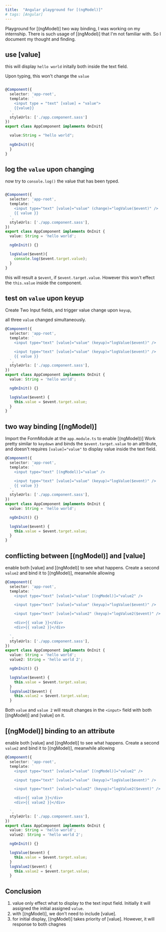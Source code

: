 ```yaml
---
title:  "Angular playground for [(ngModel)]"
# tags: [Angular] 
---
```


Playground for [(ngModel)] two way binding, I was working on my internship. There is such usage of [(ngModel)] that I'm not familiar with. So I document my thought and finding.

## use [value]

this will display `hello world` initally both inside the text field.

Upon typing, this won't change the `value`

```ts

@Component({
  selector: 'app-root',
  template: `
    <input type = "text" [value] = "value">
    {{value}}
  `,
  styleUrls: ['./app.component.sass']
})
export class AppComponent implements OnInit{

  value:String = "hello world";
  
  ngOnInit(){
  }
}
```

## log the `value` upon changing

now try to `console.log()` the value that has been typed.

```ts

@Component({
  selector: 'app-root',
  template: `
    <input type="text" [value]="value" (change)="logValue($event)" />
    {{ value }}
  `,
  styleUrls: ['./app.component.sass'],
})
export class AppComponent implements OnInit {
  value: String = 'hello world';

  ngOnInit() {}

  logValue($event){
    console.log($event.target.value);
  }
}
```

this will result a `$event`, if `$event.target.value`. However this won't effect the `this.value` inside the component.


## test on `value` upon keyup

Create Two Input fields, and trigger value change upon `keyup`, 

all three `value` changed simultaneously.

```ts
@Component({
  selector: 'app-root',
  template: `
    <input type="text" [value]="value" (keyup)="logValue($event)" />

    <input type="text" [value]="value" (keyup)="logValue($event)" />
    {{ value }}
  `,
  styleUrls: ['./app.component.sass'],
})
export class AppComponent implements OnInit {
  value: String = 'hello world';

  ngOnInit() {}

  logValue($event) {
    this.value = $event.target.value;
  }
}

```


## two way binding [(ngModel)]

Import the FormModule at the `app.module.ts` to enable [(ngModel))]
Work pretty similar to `keydown` and binds the `$event.target.value` to an attribute, and doesn't requires `[value]="value"` to display value inside the text field. 

```ts
@Component({
  selector: 'app-root',
  template: `
    <input type="text" [(ngModel)]="value" />

    <input type="text" [value]="value" (keyup)="logValue($event)" />
    {{ value }}
  `,
  styleUrls: ['./app.component.sass'],
})
export class AppComponent implements OnInit {
  value: String = 'hello world';

  ngOnInit() {}

  logValue($event) {
    this.value = $event.target.value;
  }
}
```

## conflicting between [(ngModel)] and [value]

enable both [value] and [(ngModel)] to see what happens. Create a second `value2` and bind it to [(ngModel)], meanwhile allowing

```ts
@Component({
  selector: 'app-root',
  template: `
    <input type="text" [value]="value" [(ngModel)]="value2" />

    <input type="text" [value]="value" (keyup)="logValue($event)" />

    <input type="text" [value]="value2" (keyup)="logValue2($event)" />

    <div>{{ value }}</div>
    <div>{{ value2 }}</div>
    
  `,
  styleUrls: ['./app.component.sass'],
})
export class AppComponent implements OnInit {
  value: String = 'hello world';
  value2: String = 'hello world 2';

  ngOnInit() {}

  logValue($event) {
    this.value = $event.target.value;
  }
  logValue2($event) {
    this.value2 = $event.target.value;
  }
```
Both `value` and `value 2` will result changes in the `<input>` field with both [(ngModel)] and [value] on it.

## [(ngModel)] binding to an attribute

enable both [value] and [(ngModel)] to see what happens. Create a second `value2` and bind it to [(ngModel)], meanwhile allowing

```ts
@Component({
  selector: 'app-root',
  template: `
    <input type="text" [value]="value" [(ngModel)]="value2" />

    <input type="text" [value]="value" (keyup)="logValue($event)" />

    <input type="text" [value]="value2" (keyup)="logValue2($event)" />

    <div>{{ value }}</div>
    <div>{{ value2 }}</div>
    
  `,
  styleUrls: ['./app.component.sass'],
})
export class AppComponent implements OnInit {
  value: String = 'hello world';
  value2: String = 'hello world 2';

  ngOnInit() {}

  logValue($event) {
    this.value = $event.target.value;
  }
  logValue2($event) {
    this.value2 = $event.target.value;
  }
```
## Conclusion

1. value only effect what to display to the text input field. Initially it will assigned the initial assigned `value`.
2. with [(ngModel)], we don't need to include [value].
3. for initial display, [(ngModel)] takes priority of [value]. However, it will response to both chagnes
